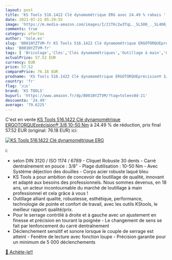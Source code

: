 ```yaml
---
layout: post
title: 'KS Tools 516.1422 Clé dynamométrique ERG avec 24.49 % rabais '
date: 2021-07-22 05:29:55
image: 'https://m.media-amazon.com/images/I/21TKc2w3TqL._SL500_._SL400_.jpg'
comments: true
category: ofertas
author: 'tole.es'
slug: 'B001NYZTVM-fr KS Tools 516.1422 Clé dynamométrique ERGOTORQUEprécision®...'
sku: 'B001NYZTVM-fr'
tags: [ 'Bricolage','Clés','Clés dynamométriques','Outillage à main','Outillage à main et électroportatif','ks tools', ]
actualPrice: 57.52 EUR
currency: EUR
price: 57.52
comparePrice: 76.18 EUR
prodname: 'KS Tools 516.1422 Clé dynamométrique ERGOTORQUEprécision® 3/8    10-50 Nm'
country: 'fr'
flag: '🇫🇷'
brand: 'KS TOOLS'
buyurl: 'https://www.amazon.fr/dp/B001NYZTVM/?tag=tolees0d-21'
descuento: '24.49'
average: '79.6225'
---
```


C'est en vente [KS Tools 516.1422 Clé dynamométrique ERGOTORQUEprécision® 3/8    10-50 Nm](https://www.amazon.fr/dp/B001NYZTVM/?tag=tolees0d-21)  à  24.49 % de réduction, prix final  57.52 EUR (original: 76.18 EUR) ici:

[![KS Tools 516.1422 Clé dynamométrique ERG](https://m.media-amazon.com/images/I/21TKc2w3TqL._SL500_._SL400_.jpg)](https://www.amazon.fr/dp/B001NYZTVM/?tag=tolees0d-21)

ℹ️:

- selon DIN 3120 / ISO 1174 / 6789 - Cliquet Robuste 30 dents - Carré dentraînement en pouce : 3/8" - Plage dutilisation : 10-50 Nm - Avec Système déjection des douilles - Corps acier robuste laqué bleu
- KS Tools a pour ambition de concevoir de loutillage de qualité, innovant et adapté aux besoins des professionnels. Nous sommes devenus, en 18 ans, un acteur incontournable du marché de loutillage à main professionnel et cela grâce à vous !
- Outillage alliant qualité, robustesse, esthétique, performance, technologie de pointe et confort de travail, avec les outils KStools, le meilleur rapport qualité/prix.
- Pour le serrage contrôlé à droite et à gauche avec un ajustement en finesse et précision en tourant la poignée - Le changement de sens se fait par lenfoncement du carré dentraînement
- Déclenchement sensitif et sonore lorsque le couple de serrage est atteint - Fenêtre de lecture avec fonction loupe - Précision garantie pour un minimum de 5 000 déclenchements

[🛒 Achète-le!!](https://www.amazon.fr/dp/B001NYZTVM/?tag=tolees0d-21)
